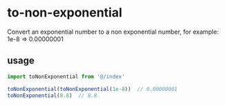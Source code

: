 # to-non-exponential

Convert an exponential number to a non exponential number, for example: 1e-8 => 0.00000001

## usage

```typescript
import toNonExponential from '@/index'

toNonExponential(toNonExponential(1e-8))  // 0.00000001
toNonExponential(8.8)  // 8.8
```
